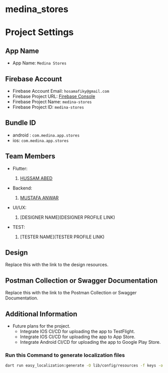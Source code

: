 # medina_stores

# Project Settings

## App Name

- App Name: `Medina Stores`

## Firebase Account

- Firebase Account Email: `hosamafiky@gmail.com`
- Firebase Project URL: [Firebase Console](https://console.firebase.google.com/u/0/project/medina-stores/overview)
- Firebase Project Name: `medina-stores`
- Firebase Project ID: `medina-stores`

## Bundle ID

- android : `com.medina.app.stores`
- ios: `com.medina.app.stores`

## Team Members

- Flutter:

  1. [HUSSAM ABED](https://github.com/hosamafiky)

- Backend:

  1. [MUSTAFA ANWAR](https://github.com/mustafaAnwar2020)

- UI/UX:

  1. [DESIGNER NAME](DESIGNER PROFILE LINK)

- TEST:

  1. [TESTER NAME](TESTER PROFILE LINK)

## Design

Replace this with the link to the design resources.

## Postman Collection or Swagger Documentation

Replace this with the link to the Postman Collection or Swagger Documentation.

## Additional Information

- Future plans for the project.
  - Integrate IOS CI/CD for uploading the app to TestFlight.
  - Integrate IOS CI/CD for uploading the app to App Store.
  - Integrate Android CI/CD for uploading the app to Google Play Store.

### Run this Command to generate localization files

```bash
dart run easy_localization:generate -O lib/config/resources -f keys -o locale_keys.g.dart --source-dir ./assets/translations
```

